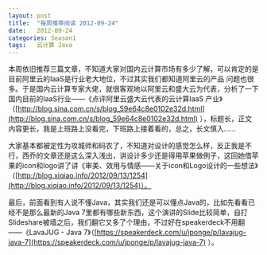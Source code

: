 ```yaml
---
layout: post
title:  "每周推荐阅读 2012-09-24"
date:   2012-09-24
categories: Season1
tags:   云计算 Java
---
```


本周依旧推荐三篇文章，不知道大家对国内云计算市场有多少了解，可以肯定的是目前阿里云的IaaS是行业老大地位，不过其实我们都知道阿里云的产品 问题也很多。于是国内云计算专家大佬，就很客观地以阿里云和盛大云为代表，分析了一下国内目前的IaaS行业——《点评阿里云盛大云代表的云计算IaaS 产业》（[http://blog.sina.com.cn/s/blog_59e64c8e0102e32d.html](http://blog.sina.com.cn/s/blog_59e64c8e0102e32d.html) ），标题长，正文内容更长，我是上班路上没看完，下班路上接着看的，总之，长文慎入……

大家基本都被定性为攻城师和码农了，不知道对设计的感觉怎么样，反正我是不行，西乔的文章还是这么深入浅出，讲设计多少还是得用苹果做例子，这回她借苹果的icon和logo讲了讲《审美、效用与情感——关于icon和Logo设计的一些想法》（[http://blog.xiqiao.info/2012/09/13/1254](http://blog.xiqiao.info/2012/09/13/1254)）。

最后，前面看到有人说不懂Java，其实我们还是可以懂点Java的，比如先看看已经不是那么最新的Java 7里都有哪些新东西，这个演讲的Slide比较简单，自打Slideshare被墙之后，我们翻它又多了个理由，不过好在speakerdeck不用翻 ——《LavaJUG - Java 7》（[https://speakerdeck.com/u/jponge/p/lavajug-java-7](https://speakerdeck.com/u/jponge/p/lavajug-java-7) ）。
